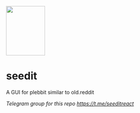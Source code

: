 <img src="https://github.com/plebbit/seedit/blob/5ecebdddfce91807b3651f25f6aaa5a629cfb1d2/public/assets/logo/seedit.png" width="106" height="135">

# seedit

A GUI for plebbit similar to old.reddit 

_Telegram group for this repo https://t.me/seeditreact_
